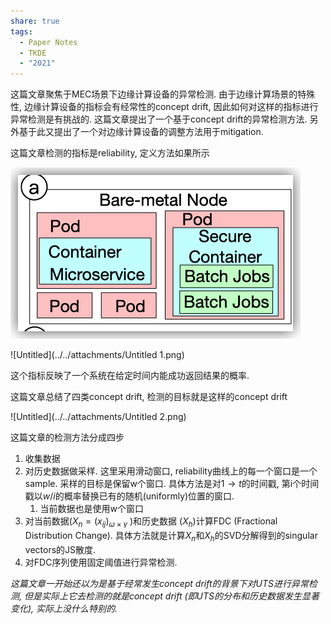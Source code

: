```yaml
---
share: true
tags:
  - Paper Notes
  - TKDE
  - "2021"
---
```



这篇文章聚焦于MEC场景下边缘计算设备的异常检测. 由于边缘计算场景的特殊性, 边缘计算设备的指标会有经常性的concept drift, 因此如何对这样的指标进行异常检测是有挑战的. 这篇文章提出了一个基于concept drift的异常检测方法. 另外基于此又提出了一个对边缘计算设备的调整方法用于mitigation.

这篇文章检测的指标是reliability, 定义方法如果所示

![Untitled](../../attachments/Untitled.png)

![Untitled](../../attachments/Untitled 1.png)

这个指标反映了一个系统在给定时间内能成功返回结果的概率.

这篇文章总结了四类concept drift, 检测的目标就是这样的concept drift

![Untitled](../../attachments/Untitled 2.png)

这篇文章的检测方法分成四步

1. 收集数据
2. 对历史数据做采样. 这里采用滑动窗口, reliability曲线上的每一个窗口是一个sample. 采样的目标是保留w个窗口. 具体方法是对$1\to t$的时间戳, 第i个时间戳以$w/i$的概率替换已有的随机(uniformly)位置的窗口.
    1. 当前数据也是使用w个窗口
3. 对当前数据($X_n =(x_{ij})_{\omega \times \gamma}$ )和历史数据 ($X_h$)计算FDC (Fractional Distribution Change). 具体方法就是计算$X_n$和$X_h$的SVD分解得到的singular vectors的JS散度.
4. 对FDC序列使用固定阈值进行异常检测.

*这篇文章一开始还以为是基于经常发生concept drift的背景下对UTS进行异常检测, 但是实际上它去检测的就是concept drift (即UTS的分布和历史数据发生显著变化), 实际上没什么特别的.*